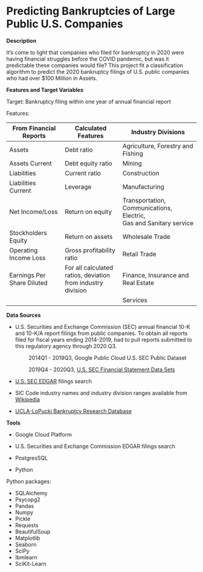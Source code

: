 # Predicting Bankruptcies of Large Public U.S. Companies

**Description**

It’s come to light that companies who filed for bankruptcy in 2020 were having financial struggles before the COVID pandemic, but was it  predictable these companies would file?  This project fit a classification algorithm to predict the 2020 bankruptcy filings of U.S. public companies who had over $100 Million in Assets. 

**Features and Target Variables**

Target: Bankruptcy filing within one year of annual financial report

Features:

| From Financial Reports                | Calculated Features                                       | Industry Divisions                       |
| ------------------------------------------ | ---------------------------------------------- | --------------------------------------------- |
| Assets                     | Debt ratio                                                 | Agriculture, Forestry and Fishing        |
| Assets Current             | Debt equity ratio                                            | Mining                                   |
| Liabilities                | Current ratio                                                | Construction                                                 |
| Liabilities Current        | Leverage                                                     | Manufacturing                                                |
| Net Income/Loss            | Return on equity                                             | Transportation, Communications, Electric,</br> Gas and Sanitary service |
| Stockholders Equity        | Return on assets                                             | Wholesale Trade                                              |
| Operating Income Loss      | Gross profitability ratio                                    | Retail Trade                                                 |
| Earnings Per Share Diluted | For all calculated  ratios, deviation <br>from industry division | Finance, Insurance and Real Estate                           |
|                            |                                                              | Services                                                     |



**Data Sources**

* U.S. Securities and Exchange Commission (SEC) annual financial 10-K and 10-K/A report filings from public companies. To obtain all reports filed for fiscal years ending 2014-2019, had to pull reports submitted to this regulatory agency through 2020 Q3. 

&nbsp;&nbsp;&nbsp;&nbsp;&nbsp;&nbsp;&nbsp;&nbsp;&nbsp;&nbsp;&nbsp;&nbsp;&nbsp;&nbsp;&nbsp;2014Q1 - 2019Q3, Google Public Cloud U.S. SEC Public Dataset

&nbsp;&nbsp;&nbsp;&nbsp;&nbsp;&nbsp;&nbsp;&nbsp;&nbsp;&nbsp;&nbsp;&nbsp;&nbsp;&nbsp;&nbsp;2019Q4 - 2020Q3, [U.S. SEC Financial Statement Data Sets](https://www.sec.gov/dera/data/financial-statement-data-sets.html)

* [U.S. SEC EDGAR](https://www.sec.gov/edgar.shtml) filings search

* SIC Code industry names and industry division ranges available from [Wikipedia](https://en.wikipedia.org/wiki/Standard_Industrial_Classification) 

* [UCLA-LoPucki Bankruptcy Research Database](https://lopucki.law.ucla.edu/spreadsheet.htm)


**Tools**

* Google Cloud Platform

* U.S. Securities and Exchange Commission EDGAR filings search

* PostgresSQL  

* Python

Python packages:

* SQLAlchemy
* Psycopg2
* Pandas 
* Numpy
* Pickle
* Requests
* BeautifulSoup
* Matplotlib
* Seaborn
* SciPy
* Ibmlearn
* SciKit-Learn
